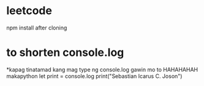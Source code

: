 # leetcode
npm install after cloning


# to shorten console.log
*kapag tinatamad kang mag type ng console.log gawin mo to HAHAHAHAH makapython
let print = console.log
print("Sebastian Icarus C. Joson")